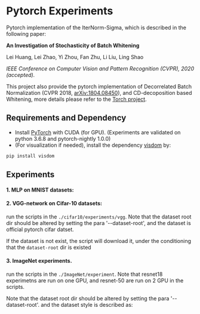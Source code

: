 # Pytorch Experiments
Pytorch implementation of the IterNorm-Sigma, which is described in the following paper:

**An Investigation of Stochasticity of Batch Whitening** 

Lei Huang, Lei Zhao, Yi Zhou, Fan Zhu, Li Liu, Ling Shao

*IEEE Conference on Computer Vision and Pattern Recognition (CVPR), 2020 (accepted).*


This project also provide the pytorch implementation of Decorrelated Batch Normalization (CVPR 2018, [arXiv:1804.08450](https://arxiv.org/abs/1804.08450)), and CD-decoposition based Whitening, more details please refer to the [Torch project](https://github.com/princeton-vl/DecorrelatedBN). 

## Requirements and Dependency
* Install [PyTorch](http://torch.ch) with CUDA (for GPU). (Experiments are validated on python 3.6.8 and pytorch-nightly 1.0.0)
* (For visualization if needed), install the dependency [visdom](https://github.com/facebookresearch/visdom) by:
```Bash
pip install visdom
 ```


## Experiments
 
 #### 1.  MLP on MNIST datasets:
 
 
 #### 2.  VGG-network on Cifar-10 datasets:
 
run the scripts in the `./cifar10/experiments/vgg`. Note that the dataset root dir should be altered by setting the para '--dataset-root', and the dataset is official pytorch cifar datset. 

If the dataset is not exist, the script will download it, under the conditioning that the `dataset-root` dir is existed

 

#### 3. ImageNet experiments.

run the scripts in the `./ImageNet/experiment`. Note that resnet18 experimetns are run on one GPU, and resnet-50 are run on 2 GPU in the scripts. 

Note that the dataset root dir should be altered by setting the para '--dataset-root'.
 and the dataset style is described as:
